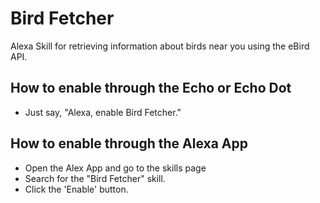 # Bird Fetcher
Alexa Skill for retrieving information about birds near you using the eBird API.

## How to enable through the Echo or Echo Dot
- Just say, "Alexa, enable Bird Fetcher."

## How to enable through the Alexa App
- Open the Alex App and go to the skills page
- Search for the "Bird Fetcher" skill.
- Click the 'Enable' button.
